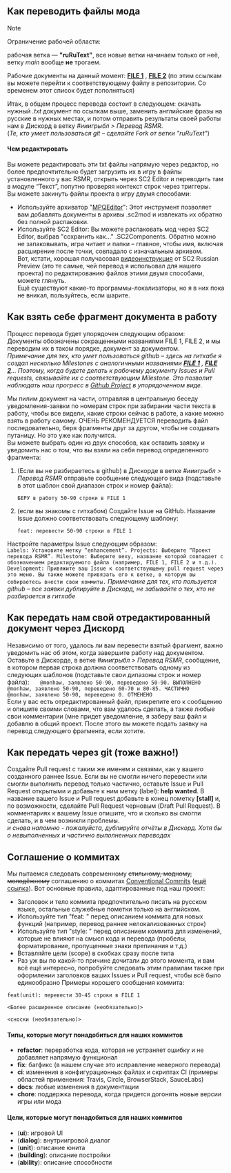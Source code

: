 ## Как переводить файлы мода

> [!NOTE]
> Ограничение рабочей области:
>
> рабочая ветка — **"ruRuText"**, все новые ветки начинаем только от неё, ветку *main* вообще **не** трогаем.
>
> Рабочие документы на данный момент: [**FILE 1**](https://github.com/ShiningTwist/rs_mr_rus_locale/blob/ruRuText/Work_zone/RSMR_MOD_DirTree/StarCraft%20II/Mods/RSMR-Units_Mod.SC2Mod/ruRU.SC2Data/LocalizedData/GameStrings.txt) , [**FILE 2**](https://github.com/ShiningTwist/rs_mr_rus_locale/blob/ruRuText/Work_zone/RSMR_MOD_DirTree/StarCraft%20II/Mods/RSMRmod.SC2Mod/ruRU.SC2Data/LocalizedData/GameStrings.txt) (по этим ссылкам вы можете перейти к соответствующему файлу в репозитории. Со временем этот список будет пополняться)    
    
   

Итак, в общем процесс перевода состоит в следующем: скачать нужный *.txt* документ по ссылкам выше, заменить английские фразы на русские в нужных местах, и потом отправить результаты своей работы нам в Дискорд в ветку *#ииигрыбл > Перевод RSMR*.  
(*Те, кто умеет пользоваться git – сделайте Fork от ветки "ruRuText"*)

#### Чем редактировать


Вы можете редактировать эти txt файлы напрямую через редактор, но более предпочтительно будет загрузить их в игру в файлы установленного у вас RSMR, открыть через SC2 Editor и переводить там в модуле “Текст”, попутно проверяя контекст строк через триггеры.   
Вы можете закинуть файлы проекта в игру двумя способами:   
 + Используйте архиватор "[MPQEditor](https://xgm.guru/p/wc3/mpqeditornew)": Этот инструмент позволяет вам добавлять документы в архивы .sc2mod и извлекать их обратно без полной распаковки. 
 + Используйте SC2 Editor: Вы можете распаковать мод через SC2 Editor, выбрав "сохранить как..." .SC2Components. Обратно можно не запаковывать, игра читает и папки – главное, чтобы имя, включая расширение после точки, совпадало с изначальным архивом.  
Вот, кстати, хорошая получасовая [видеоинструкция](https://www.youtube.com/watch?v=D7vrLHVSpUk) от SC2 Russian Preview (это те самые, чей перевод я испольовал для нашего проекта) по редактированию файлов этими двумя способами, можете глянуть.   
Ещё существуют какие-то программы-локализаторы, но я в них пока не вникал, пользуйтесь, если шарите.


## Как взять себе фрагмент документа в работу

Процесс перевода будет упорядочен следующим образом:   
   Документы обозначены сокращенными названиями FILE 1, FILE 2, и мы переводим их в таком порядке, документ за документом.   
      _Примечание для тех, кто умет пользоваться github – здесь на гитхабе я создал несколько Milestones с аналогичными названиями [**FILE 1**](https://github.com/ShiningTwist/rs_mr_rus_locale/milestone/1) ,  [**FILE 2**](https://github.com/ShiningTwist/rs_mr_rus_locale/milestone/2)... Поэтому, когда будете делать к рабочему документу Issues и Pull requests, связывайте их с соответствующим Milestone. Это позволит наблюдать наш прогресс в [Github Project](https://github.com/users/ShiningTwist/projects/5) в упорядоченном виде._   
     
   Мы пилим документ на части, отправляя в центральную беседу уведомления-заявки по номерам строк при забирании части текста в работу, чтобы все видели, какие строки сейчас в работе, а какие можно взять в работу самому. ОЧЕНЬ РЕКОМЕНДУЕТСЯ переводить файл последовательно, беря фрагменты друг за другом, чтобы не создавать путаницу. Но это уже как получится.    
      Вы можете выбрать один из двух способов, как оставить заявку и уведомить нас о том, что вы взяли на себя перевод определенного фрагмента:
  1. (Если вы не разбираетесь в github) в Дискорде в ветке *#ииигрыбл > Перевод RSMR* отправьте сообщение следующего вида (подставьте в этот шаблон свой диапазон строк и номер файла):
        ```
        БЕРУ в работу 50-90 строки в FILE 1
        ```
  2. (если вы знакомы с гитхабом) Создайте Issue на GitHub. Название Issue должно соответствовать следующему шаблону:   
   
        ```
        feat: перевести 50-90 строки в FILE 1   
        ```
   Настройте параметры Issue следующим образом:   
        ```
        Labels: Установите метку “enhancement”.
        Projects: Выберите “Проект перевода RSMR”.
        Milestone: Выберите веху, название которой совпадает с обозначением редактируемого файла (например, FILE 1, FILE 2 и т.д.).
        Development: Привяжите ваш Issue к соответствующему pull request через это меню. Вы также можете привязать его к ветке, в которую вы собираетесь внести свои коммиты.
        ```
     *Примечание для тех, кто пользуется github – все заявки дублируйте в Дискорд, не забывайте о тех, кто не разбирается в гитхабе*   


## Как передать нам свой отредактированный документ через Дискорд

Независимо от того, удалось ли вам перевести взятый фрагмент, важно уведомить нас об этом, когда завершите работу над документом. Оставьте в Дискорде, в ветке *#ииигрыбл > Перевод RSMR*, сообщение, в котором первая строка должна соответствовать одному из следующих шаблонов (подставьте свои дипазоны строк и номер файла): 
     ```   
     @monhaw, заявлено 50-90, переведено 50-90. ВЫПОЛНЕНО         
     @monhaw, заявлено 50-90, переведено 60-70 и 80-85. ЧАСТИЧНО   
     @monhaw, заявлено 50-90, переведено 0. ОТМЕНЕНО   
     ```   
Если у вас есть отредактированный файл, прикрепите его к сообщению и опишите своими словами, что вам удалось сделать, а также любые свои комментарии (мне придет уведомление, я заберу ваш файл и добавлю в общий проект. После этого вы можете подать заявку на перевод следующего фрагмента, если хотите.


## Как передать через git (тоже важно!)

Создайте Pull request с таким же именем и связями, как у вашего созданного раннее Issue. Если вы не смогли ничего перевести или смогли выполнить перевод только частично, оставьте Issue и Pull Request открытыми и добавьте к ним метку (label): **help wanted**. В название вашего Issue и Pull request добавьте в конец пометку **[stall]** и, по возможности, сделайте Pull Request черновым (Draft Pull Request). В комментариях к вашему Issue опишите, что и сколько вы смогли сделать, и в чем возникли проблемы.  
*и снова напомню - пожалуйста, дублируйте отчёты в Дискорд. Хотя бы о невыполненных и частично выполненных переводах*


## Соглашение о коммитах

Мы пытаемся следовать современному ~~стильному, модному, молодёжному~~ соглашению о коммитах [Conventional Commits](https://www.conventionalcommits.org/ru/v1.0.0/) ([ещё ссылка](https://github.com/angular/angular/blob/22b96b9/CONTRIBUTING.md#-commit-message-guidelines)). Вот основные правила, адаптированные под наш проект:


- Заголовок и тело коммита предпочтительно писать на русском языке, остальные служебные пометки только на английском.
- Используйте тип "feat: " перед описанием коммита для новых функций (например, перевод раннее нелокализованных строк)
- Используйте тип "style: " перед описанием коммита для изменений, которые не влияют на смысл кода и перевода (пробелы, форматирование, пропущенные знаки препинания и т.д.)
- Вставляйте цели (scope) в скобках сразу после типа
- Раз уж вы по какой-то причине дочитали до этого момента, и вам всё ещё интересно, попробуйте следовать этим правилам также при оформлении заголовков ваших Issues и Pull request, чтобы всё было единообразно
Примеры хорошего сообщения коммита:   
  
```
feat(unit): перевести 30-45 строки в FILE 1

<Более расширенное описание (необязательно)>

<сноски (необязательно)>
```   


 #### Типы, которые могут понадобиться для наших коммитов
 
* **refactor**: переработка кода, которая не устраняет ошибку и не добавляет напрямую функционал   
* **fix**: багфикс (в нашем случае это исправление неверного перевода)    
* **ci**: изменения в конфигурационных файлах и скриптах CI (примеры областей применения: Travis, Circle, BrowserStack, SauceLabs)    
* **docs**: любые изменения в документации
*  **chore**: поддержка перевода, когда придется догонять новые версии игры или мода


#### Цели, которые могут понадобиться для наших коммитов
* (**ui**): игровой UI
* (**dialog**): внутриигровой диалог
* (**unit**): описание юнита
* (**building**): описание постройки
* (**ability**): описание способности

